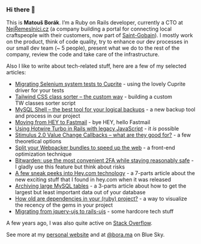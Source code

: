 ### Hi there 👋

This is **Matouš Borák**. I’m a Ruby on Rails developer, currently a CTO at [NejŘemeslníci.cz](https://www.nejremeslnici.cz) (a company building a portal for connecting local craftspeople with their customers, now part of [Saint-Gobain](https://www.saint-gobain.com/en)). I mostly work on the product, think of code quality, try to enhance our dev processes in our small dev team (~ 5 people), present what we do to the rest of the company, review the code and take care of the infrastructure.

Also I like to write about tech-related stuff, here are a few of my selected articles:

- [Migrating Selenium system tests to Cuprite](https://dev.to/nejremeslnici/migrating-selenium-system-tests-to-cuprite-42ah) - using the lovely Cuprite driver for your tests
- [Tailwind CSS class sorter – the custom way](https://dev.to/nejremeslnici/tailwind-css-class-sorter-the-custom-way-35g5) - building a custom TW classes sorter script
- [MySQL Shell – the best tool for your logical backups](https://dev.to/nejremeslnici/mysql-shell-the-best-tool-for-your-logical-backups-44fk) - a new backup tool and process in our project
- [Moving from HEY to Fastmail](https://dev.to/borama/moving-from-hey-to-fastmail-phe) - bye HEY, hello Fastmail
- [Using Hotwire Turbo in Rails with legacy JavaScript](https://dev.to/nejremeslnici/using-hotwire-turbo-in-rails-with-legacy-javascript-17g1) - it _is_ possible
- [Stimulus 2.0 Value Change Callbacks – what are they good for?](https://dev.to/borama/stimulus-2-0-value-change-callbacks-what-are-they-good-for-4kho) - a few theoretical options
- [Split your Webpacker bundles to speed up the web](https://dev.to/nejremeslnici/split-your-webpacker-bundles-to-speed-up-the-web-2) - a front-end optimization technique
- [Bitwarden: use the most convenient 2FA while staying reasonably safe](https://dev.to/borama/bitwarden-use-the-most-convenient-2fa-while-staying-reasonably-safe-13ee) - I gladly use this feature but think about risks
- [A few sneak peeks into Hey.com technology](https://dev.to/borama/a-few-sneak-peeks-into-hey-com-technology-i-intro-4bjg) - a 7-parts article about the new exciting stuff that I found in hey.com when it was released
- [Archiving large MySQL tables](https://dev.to/nejremeslnici/archiving-large-mysql-tables-part-i-intro-4im1) - a 3-parts article about how to get the largest but least important data out of your database
- [How old are dependencies in your (ruby) project?](https://dev.to/nejremeslnici/how-old-are-dependencies-in-your-ruby-project-3jia) - a way to visualize the recency of the gems in your project
- [Migrating from jquery-ujs to rails-ujs](https://dev.to/nejremeslnici/migrating-from-jquery-ujs-to-rails-ujs-k9m) - some hardcore tech stuff

A few years ago, I was also quite active on [Stack Overflow](https://stackoverflow.com/users/1544012/borama).

See more at my [personal website](https://bora.ma) and at [@bora.ma](https://bsky.app/profile/bora.ma) on Blue Sky.

